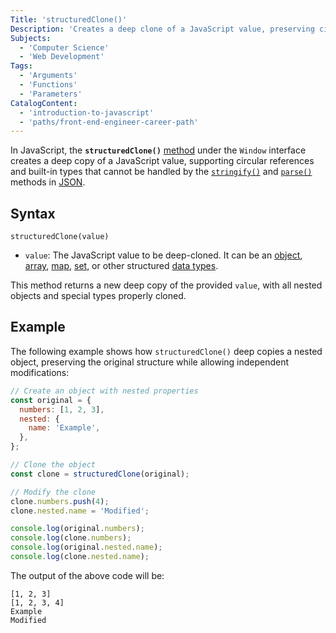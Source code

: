 ```yaml
---
Title: 'structuredClone()'
Description: 'Creates a deep clone of a JavaScript value, preserving circular references and handling complex objects.'
Subjects:
  - 'Computer Science'
  - 'Web Development'
Tags:
  - 'Arguments'
  - 'Functions'
  - 'Parameters'
CatalogContent:
  - 'introduction-to-javascript'
  - 'paths/front-end-engineer-career-path'
---
```


In JavaScript, the **`structuredClone()`** [method](https://www.codecademy.com/resources/docs/javascript/methods) under the `Window` interface creates a deep copy of a JavaScript value, supporting circular references and built-in types that cannot be handled by the [`stringify()`](https://www.codecademy.com/resources/docs/javascript/json/stringify) and [`parse()`](https://www.codecademy.com/resources/docs/javascript/json/parse) methods in [JSON](https://www.codecademy.com/resources/docs/javascript/json).

## Syntax

```pseudo
structuredClone(value)
```

- `value`: The JavaScript value to be deep-cloned. It can be an [object](https://www.codecademy.com/resources/docs/javascript/objects), [array](https://www.codecademy.com/resources/docs/javascript/arrays), [map](https://www.codecademy.com/resources/docs/javascript/map), [set](https://www.codecademy.com/resources/docs/javascript/sets), or other structured [data types](https://www.codecademy.com/resources/docs/javascript/data-types).

This method returns a new deep copy of the provided `value`, with all nested objects and special types properly cloned.

## Example

The following example shows how `structuredClone()` deep copies a nested object, preserving the original structure while allowing independent modifications:

```js
// Create an object with nested properties
const original = {
  numbers: [1, 2, 3],
  nested: {
    name: 'Example',
  },
};

// Clone the object
const clone = structuredClone(original);

// Modify the clone
clone.numbers.push(4);
clone.nested.name = 'Modified';

console.log(original.numbers);
console.log(clone.numbers);
console.log(original.nested.name);
console.log(clone.nested.name);
```

The output of the above code will be:

```shell
[1, 2, 3]
[1, 2, 3, 4]
Example
Modified
```
